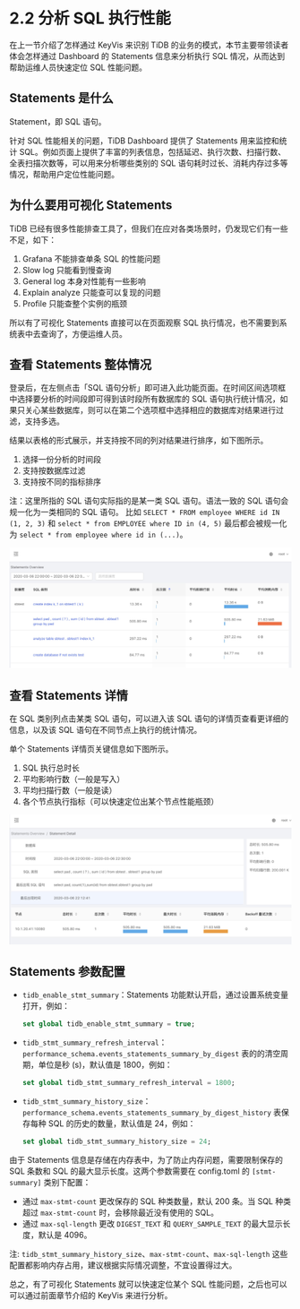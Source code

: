 # 2.2 分析 SQL 执行性能

在上一节介绍了怎样通过 KeyVis 来识别 TiDB 的业务的模式，本节主要带领读者体会怎样通过 Dashboard 的 Statements 信息来分析执行 SQL 情况，从而达到帮助运维人员快速定位 SQL 性能问题。

## Statements 是什么

Statement，即 SQL 语句。

针对 SQL 性能相关的问题，TiDB Dashboard 提供了 Statements 用来监控和统计 SQL。例如页面上提供了丰富的列表信息，包括延迟、执行次数、扫描行数、全表扫描次数等，可以用来分析哪些类别的 SQL 语句耗时过长、消耗内存过多等情况，帮助用户定位性能问题。

## 为什么要用可视化 Statements

TiDB 已经有很多性能排查工具了，但我们在应对各类场景时，仍发现它们有一些不足，如下：

1. Grafana 不能排查单条 SQL 的性能问题
2. Slow log 只能看到慢查询
3. General log 本身对性能有一些影响
4. Explain analyze 只能查可以复现的问题
5. Profile 只能查整个实例的瓶颈

所以有了可视化 Statements 直接可以在页面观察 SQL 执行情况，也不需要到系统表中去查询了，方便运维人员。

## 查看 Statements 整体情况

登录后，在左侧点击「SQL 语句分析」即可进入此功能页面。在时间区间选项框中选择要分析的时间段即可得到该时段所有数据库的 SQL 语句执行统计情况，如果只关心某些数据库，则可以在第二个选项框中选择相应的数据库对结果进行过滤，支持多选。

结果以表格的形式展示，并支持按不同的列对结果进行排序，如下图所示。

1. 选择一份分析的时间段
2. 支持按数据库过滤
3. 支持按不同的指标排序

注：这里所指的 SQL 语句实际指的是某一类 SQL 语句。语法一致的 SQL 语句会规一化为一类相同的 SQL 语句。
比如 `SELECT * FROM employee WHERE id IN (1, 2, 3)` 和 `select * from EMPLOYEE where ID in (4, 5)` 最后都会被规一化为 `select * from employee where id in (...)`。

![slow query table](/res/session3/chapter2/slow-query-table/1.jpg)

## 查看 Statements 详情

在 SQL 类别列点击某类 SQL 语句，可以进入该 SQL 语句的详情页查看更详细的信息，以及该 SQL 语句在不同节点上执行的统计情况。

单个 Statements 详情页关键信息如下图所示。

1. SQL 执行总时长
2. 平均影响行数（一般是写入）
3. 平均扫描行数（一般是读）
4. 各个节点执行指标（可以快速定位出某个节点性能瓶颈）

![slow query table](/res/session3/chapter2/slow-query-table/2.jpg)

## Statements 参数配置

- `tidb_enable_stmt_summary`：Statements 功能默认开启，通过设置系统变量打开，例如：

  ```sql
  set global tidb_enable_stmt_summary = true;
  ```

- `tidb_stmt_summary_refresh_interval`：`performance_schema.events_statements_summary_by_digest` 表的的清空周期，单位是秒 (s)，默认值是 1800，例如：

  ```sql
  set global tidb_stmt_summary_refresh_interval = 1800;
  ```

- `tidb_stmt_summary_history_size`：`performance_schema.events_statements_summary_by_digest_history` 表保存每种 SQL 的历史的数量，默认值是 24，例如：

  ```sql
  set global tidb_stmt_summary_history_size = 24;
  ```

由于 Statements 信息是存储在内存表中，为了防止内存问题，需要限制保存的 SQL 条数和 SQL 的最大显示长度。这两个参数需要在 config.toml 的 `[stmt-summary]` 类别下配置：

- 通过 `max-stmt-count` 更改保存的 SQL 种类数量，默认 200 条。当 SQL 种类超过 `max-stmt-count` 时，会移除最近没有使用的 SQL。
- 通过 `max-sql-length` 更改 `DIGEST_TEXT` 和 `QUERY_SAMPLE_TEXT` 的最大显示长度，默认是 4096。

注: `tidb_stmt_summary_history_size`、`max-stmt-count`、`max-sql-length` 这些配置都影响内存占用，建议根据实际情况调整，不宜设置得过大。

总之，有了可视化 Statements 就可以快速定位某个 SQL 性能问题，之后也可以可以通过前面章节介绍的 KeyVis 来进行分析。
